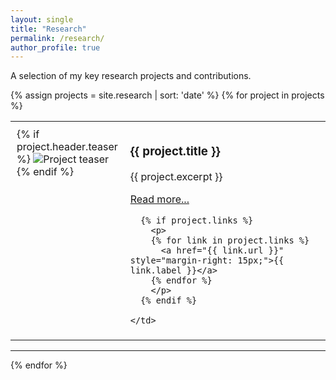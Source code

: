 ```yaml
---
layout: single
title: "Research"
permalink: /research/
author_profile: true
---
```


A selection of my key research projects and contributions.

{% assign projects = site.research | sort: 'date' %}
{% for project in projects %}
<table style="width:100%; border: none;">
  <tr style="border: none;">
    <td style="width: 25%; padding: 10px; border: none; vertical-align: top;">
      {% if project.header.teaser %}
        <img src="{{ project.header.teaser | relative_url }}" alt="Project teaser">
      {% endif %}
    </td>
    <td style="width: 75%; padding: 10px; border: none; vertical-align: top;">
      <h3>{{ project.title }}</h3>
      <p>{{ project.excerpt }}</p>
      <p><a href="{{ project.url | relative_url }}">Read more...</a></p>

      {% if project.links %}
        <p>
        {% for link in project.links %}
          <a href="{{ link.url }}" style="margin-right: 15px;">{{ link.label }}</a>
        {% endfor %}
        </p>
      {% endif %}

    </td>
  </tr>
</table>
<hr>
{% endfor %}
